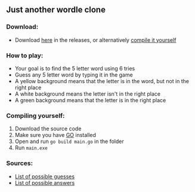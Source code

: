 ## Just another wordle clone
### Download:
 - Download [here](https://github.com/jameslinimk/wodleclone/releases/tag/download) in the releases, or alternatively [compile it yourself](#compiling-yourself)
### How to play:
 - Your goal is to find the 5 letter word using 6 tries
 - Guess any 5 letter word by typing it in the game
 - A yellow background means that the letter is in the word, but not in the right place
 - A white background means the letter isn't in the right place
 - A green background means that the letter is in the right place

### Compiling yourself:
1. Download the source code
2. Make sure you have [GO](https://go.dev/doc/install) installed
3. Open and run `go build main.go` in the folder
4. Run `main.exe`

### Sources:
 - [List of possible guesses](https://github.com/charlesreid1/five-letter-words/blob/master/sgb-words.txt)
 - [List of possible answers](https://gist.github.com/cfreshman/a03ef2cba789d8cf00c08f767e0fad7b)